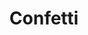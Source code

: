 ---
title: Confetti
tags: ["confetti", "celebration", "party", "festive", "paper", "decoration", "scattered"]
icon: confetti
svg: '<svg xmlns="http://www.w3.org/2000/svg" width="24" height="24" fill="none" viewBox="0 0 24 24" stroke-width="1.5" stroke-linecap="round" stroke-linejoin="round" stroke="currentColor"><path d="M3.675 20.971a.508.508 0 0 1-.65-.637L5.615 9.21c.12-.374.6-.475.862-.183l7.756 7.544a.51.51 0 0 1-.212.82zm7.219-11.695L13.3 6.66q1.925-2.092.481-3.661M8 5.25v-.5m12-.25V4m0 9.5V13m-2 5.5V18m-4.219-5.586 2.406-2.615q2.407-2.616 4.813 0"/></svg>'
---